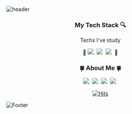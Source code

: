 ![header](https://capsule-render.vercel.app/api?type=slice&color=random&height=300&section=header&text=SeokheePark&fontSize=90)


<h3 align = center> My Tech Stack 🔍 </h3>
<p align = center> Techs I've study </p>
<p align = center> 🔨  <img src="https://img.shields.io/badge/HTML5-E34F26?style=flat-square&logo=html5&logoColor=white"/></a>&nbsp
<img src="https://img.shields.io/badge/CSS3-1572B6?style=flat-square&logo=css3&logoColor=white"/></a>&nbsp
<img src="https://img.shields.io/badge/javascript-F7DF1E?style=flat-square&logo=javascript&logoColor=black"/></a>&nbsp
   🔨</p>



<h3 align = center> 🍀 About Me 🍀 </h3>
<p align = center>
<a href="https://blog.naver.com/kiit7"><img src="https://img.shields.io/badge/blog-03C75A?style=flat-square&logo=Naver&logoColor=white"/></a>&nbsp
<a href="https://www.instagram.com/stone__ed/"><img src="https://img.shields.io/badge/Instagram-E4405F?style=flat-square&logo=Instagram&logoColor=white"/></a>&nbsp
<img src="https://img.shields.io/badge/kiit7-FFCD00?style=flat-square&logo=KakaoTalk&logoColor=black"/></a>&nbsp
<img src="https://img.shields.io/badge/kiit0901@gmail.com-EA4335?style=flat-square&logo=Gmail&logoColor=white"/></a>&nbsp 
</p>

<div align = center>

[![Hits](https://hits.seeyoufarm.com/api/count/incr/badge.svg?url=https%3A%2F%2Fgithub.com%2FstoneHee99%2Fhit-counter&count_bg=%2330B980&title_bg=%23555555&icon=&icon_color=%23191D1B&title=hits&edge_flat=false)](https://hits.seeyoufarm.com)
</div>

![Footer](https://capsule-render.vercel.app/api?type=waving&color=random&height=200&section=footer)
